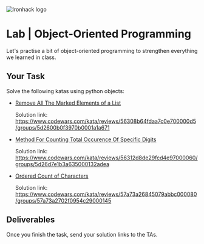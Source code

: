 ![Ironhack logo](https://i.imgur.com/1QgrNNw.png)

# Lab | Object-Oriented Programming
Let's practise a bit of object-oriented programming to strengthen everything we learned in class. 

## Your Task
Solve the following katas using python objects:

* [Remove All The Marked Elements of a List](https://www.codewars.com/kata/remove-all-the-marked-elements-of-a-list)

    Solution link: https://www.codewars.com/kata/reviews/56308b64fdaa7c0e700000d5/groups/5d2600b0f3970b0001a1a671

* [Method For Counting Total Occurence Of Specific Digits](https://www.codewars.com/kata/method-for-counting-total-occurence-of-specific-digits)

    Solution link: https://www.codewars.com/kata/reviews/56312d8de29fcd4e97000060/groups/5d26d7e1b3a635000132adea

* [Ordered Count of Characters](https://www.codewars.com/kata/ordered-count-of-characters)

    Solution link: https://www.codewars.com/kata/reviews/57a73a26845079abbc000080/groups/57a73a2702f0954c29000145

## Deliverables

Once you finish the task, send your solution links to the TAs. 
